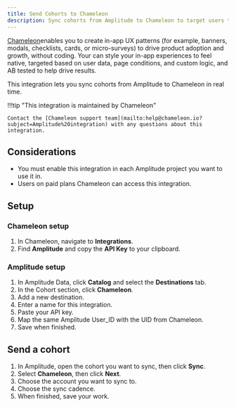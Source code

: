 ```yaml
---
title: Send Cohorts to Chameleon
description: Sync cohorts from Amplitude to Chameleon to target users to create in-app UX experiences
---
```


[Chameleon](https://www.tryChameleon.co/)enables you to create in-app UX patterns (for example, banners, modals, checklists, cards, or micro-surveys) to drive product adoption and growth, without coding. Your can style your in-app experiences to feel native, targeted based on user data, page conditions, and custom logic, and AB tested to help drive results. 

This integration lets you sync cohorts from Amplitude to Chameleon in real time.

!!!tip "This integration is maintained by Chameleon"

    Contact the [Chameleon support team](mailto:help@chameleon.io?subject=Amplitude%20integration) with any questions about this integration.

## Considerations

- You must enable this integration in each Amplitude project you want to use it in.
- Users on paid plans Chameleon can access this integration.

## Setup

### Chameleon setup

1. In Chameleon, navigate to **Integrations**.
2. Find **Amplitude** and copy the **API Key** to your clipboard.

### Amplitude setup

1. In Amplitude Data, click **Catalog** and select the **Destinations** tab.
2. In the Cohort section, click **Chameleon**.
3. Add a new destination.
4. Enter a name for this integration.
5. Paste your API key.
6. Map the same Amplitude User_ID with the UID from Chameleon.
7. Save when finished.

## Send a cohort

1. In Amplitude, open the cohort you want to sync, then click **Sync**. 
2. Select **Chameleon**, then click **Next**.
3. Choose the account you want to sync to.
4. Choose the sync cadence.
5. When finished, save your work.
